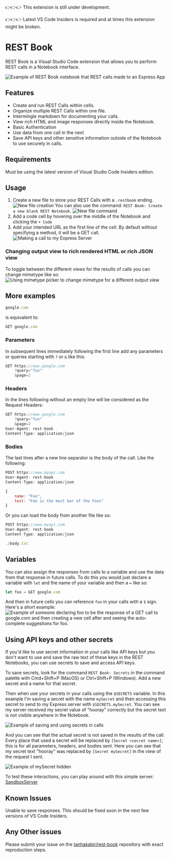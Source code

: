 👉👉👉 This extension is still under development.

👉👉👉 Latest VS Code Insiders is required and at times this extension might be broken.

# REST Book

REST Book is a Visual Studio Code extension that allows you to perform REST calls in a Notebook interface.

![Example of REST Book notebook that REST calls made to an Express App](docs/images/express-app.png)

## Features

- Create and run REST Calls within cells.
- Organize multiple REST Calls within one file.
- Intermingle markdown for documenting your calls.
- View rich HTML and image responses directly inside the Notebook.
- Basic Authentication
- Use data from one call in the next
- Save API keys and other sensitive information outside of the Notebook to use securely in calls.

## Requirements

Must be using the latest version of Visual Studio Code Insiders edition.

## Usage

1. Create a new file to store your REST Calls with a `.restbook` ending.
![New file creation](docs/images/new-file.gif)
You can also use the command: `REST Book: Create a new blank REST Notebook`.
![New file command](docs/images/new-file-command.gif)
1. Add a code cell by hovering over the middle of the Notebook and clicking the `+ Code`
1. Add your intended URL as the first line of the cell. By default without specifying a method, it will be a GET call.
![Making a call to my Express Server](docs/images/make-call.gif)

### Changing output view to rich rendered HTML or rich JSON view

To toggle between the different views for the results of calls you can change mimetype like so:
![Using mimetype picker to change mimetype for a different output view](docs/images/change-mimetype.gif)

## More examples

```javascript
google.com
```

is equivalent to:

```javascript
GET google.com
```

### Parameters

In subsequent lines immediately following the first line add any parameters or queries starting with `?` or `&` like this:

```javascript
GET https://www.google.com
    ?query="fun"
    &page=2
```

### Headers

In the lines following without an empty line will be considered as the Request Headers:

```javascript
GET https://www.google.com
    ?query="fun"
    &page=2
User-Agent: rest-book
Content-Type: application/json 
```

### Bodies

The last lines after a new line separator is the body of the call. Like the following:

```javascript
POST https://www.myapi.com
User-Agent: rest-book
Content-Type: application/json 

{
    name: "Foo",
    text: "Foo is the most bar of the Foos" 
}
```

Or you can load the body from another file like so:

```javascript
POST https://www.myapi.com
User-Agent: rest-book
Content-Type: application/json 

./body.txt
```

## Variables

You can also assign the responses from calls to a variable and use the data from that response in future calls. To do this you would just declare a variable with `let` and the name of your variable and then a `=` like so:

```javascript
let foo = GET google.com
```

And then in future cells you can reference `foo` in your calls with a `$` sign. Here's a short example:
![Example of someone declaring foo to be the response of a GET call to google.com and then creating a new cell after and seeing the auto-complete suggestions for foo.](docs/images/cross-cell-variable.gif)

## Using API keys and other secrets

If you'd like to use secret information in your calls like API keys but you don't want to use and save the raw text of these keys in the REST Notebooks, you can use secrets to save and access API keys.

To save secrets, look for the command `REST Book: Secrets` in the command palette with Cmd+Shift+P (MacOS) or Ctrl+Shift+P (Windows). Add a new secret and a name for that secret.

Then when use your secrets in your calls using the `$SECRETS` variable. In this example I'm saving a secret with the name `mySecret` and then accessing this secret to send to my Express server with `$SECRETS.mySecret`. You can see my server received my secret value of "hooray" correctly but the secret text is not visible anywhere in the Notebook.

![Example of saving and using secrets in calls](docs/images/secrets.gif)

And you can see that the actual secret is not saved in the results of the call. Every place that used a secret will be replaced by `[Secret <secret name>]`; this is for all parameters, headers, and bodies sent. Here you can see that my secret text "hooray" was replaced by `[Secret mySecret]` in the view of the request I sent.

![Example of mySecret hidden](docs/images/secret-hidden.gif)

To test these interactions, you can play around with this simple server: [SandboxServer](https://github.com/tanhakabir/SandboxServer)

## Known Issues

Unable to save responses. This should be fixed soon in the next few versions of VS Code Insiders.

## Any Other issues

Please submit your issue on the [tanhakabir/rest-book](https://github.com/tanhakabir/rest-book) repository with exact reproduction steps.
